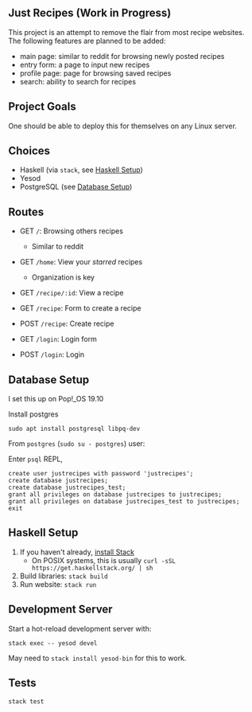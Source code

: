 Just Recipes (Work in Progress)
---

This project is an attempt to remove the flair from most recipe
websites. The following features are planned to be added:

- main page: similar to reddit for browsing newly posted recipes
- entry form: a page to input new recipes
- profile page: page for browsing saved recipes
- search: ability to search for recipes

## Project Goals

One should be able to deploy this for themselves on any Linux server.

## Choices

- Haskell (via `stack`, see [Haskell Setup](#haskell-setup))
- Yesod
- PostgreSQL (see [Database Setup](#database-setup))

## Routes

- GET `/`: Browsing others recipes
  - Similar to reddit

- GET `/home`: View your _starred_ recipes
  - Organization is key

- GET `/recipe/:id`: View a recipe
- GET `/recipe`: Form to create a recipe
- POST `/recipe`: Create recipe

- GET `/login`: Login form
- POST `/login`: Login

## Database Setup

I set this up on Pop!\_OS 19.10

Install postgres

```
sudo apt install postgresql libpq-dev
```

From `postgres` (`sudo su - postgres`) user:

Enter `psql` REPL,

```
create user justrecipes with password 'justrecipes';
create database justrecipes;
create database justrecipes_test;
grant all privileges on database justrecipes to justrecipes;
grant all privileges on database justrecipes_test to justrecipes;
exit
```

## Haskell Setup

1. If you haven't already, [install Stack](https://haskell-lang.org/get-started)
	* On POSIX systems, this is usually `curl -sSL https://get.haskellstack.org/ | sh`
2. Build libraries: `stack build`
3. Run website: `stack run`

## Development Server

Start a hot-reload development server with:

```
stack exec -- yesod devel
```

May need to `stack install yesod-bin` for this to work.

## Tests

```
stack test
```
